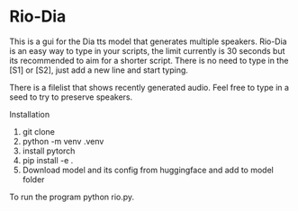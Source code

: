 # Rio-Dia
This is a gui for the Dia tts model that generates multiple speakers. Rio-Dia is an easy way to type in your scripts, the limit currently is 30 seconds but its recommended to aim for a shorter script. There is no need to type in the [S1] or [S2], just add a new line and start typing. 

There is a filelist that shows recently generated audio. Feel free to type in a seed to try to preserve speakers.

Installation
1. git clone
2. python -m venv .venv
3. install pytorch
4. pip install -e .
5. Download model and its config from huggingface and add to model folder

To run the program python rio.py. 
